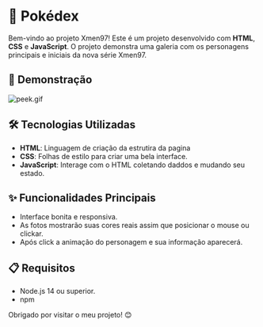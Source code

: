 # 🔴 Pokédex

Bem-vindo ao projeto Xmen97! Este é um projeto desenvolvido com **HTML**, **CSS** e **JavaScript**. O projeto demonstra uma galeria com os personagens principais e iniciais da nova série Xmen97.

## 📸 Demonstração

![peek.gif](./src/imagens/prints/peek.gif)

## 🛠️ Tecnologias Utilizadas

- **HTML**: Linguagem de criação da estrutira da pagina
- **CSS**: Folhas de estilo para criar uma bela interface.
- **JavaScript**: Interage com o HTML coletando daddos e mudando seu estado.

## ✨ Funcionalidades Principais

- Interface bonita e responsiva.
- As fotos mostrarão suas cores reais assim que posicionar o mouse ou clickar.
- Após click a animação do personagem e sua informação aparecerá.


## 📋 Requisitos

- Node.js 14 ou superior.
- npm 

Obrigado por visitar o meu projeto! 😊